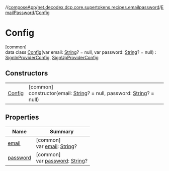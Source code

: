 //[composeApp](../../../../index.md)/[net.decodex.dcp.core.supertokens.recipes.emailpassword](../../index.md)/[EmailPassword](../index.md)/[Config](index.md)

# Config

[common]\
data class [Config](index.md)(var email: [String](https://kotlinlang.org/api/latest/jvm/stdlib/kotlin/-string/index.html)? = null, var password: [String](https://kotlinlang.org/api/latest/jvm/stdlib/kotlin/-string/index.html)? = null) : [SignInProviderConfig](../../../net.decodex.dcp.core.supertokens.handlers/-sign-in-provider-config/index.md), [SignUpProviderConfig](../../../net.decodex.dcp.core.supertokens.handlers/-sign-up-provider-config/index.md)

## Constructors

| | |
|---|---|
| [Config](-config.md) | [common]<br>constructor(email: [String](https://kotlinlang.org/api/latest/jvm/stdlib/kotlin/-string/index.html)? = null, password: [String](https://kotlinlang.org/api/latest/jvm/stdlib/kotlin/-string/index.html)? = null) |

## Properties

| Name | Summary |
|---|---|
| [email](email.md) | [common]<br>var [email](email.md): [String](https://kotlinlang.org/api/latest/jvm/stdlib/kotlin/-string/index.html)? |
| [password](password.md) | [common]<br>var [password](password.md): [String](https://kotlinlang.org/api/latest/jvm/stdlib/kotlin/-string/index.html)? |
